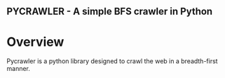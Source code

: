PYCRAWLER - A simple BFS crawler in Python
------------------------------------------

Overview
========
Pycrawler is a python library designed to crawl the web in a breadth-first manner. 